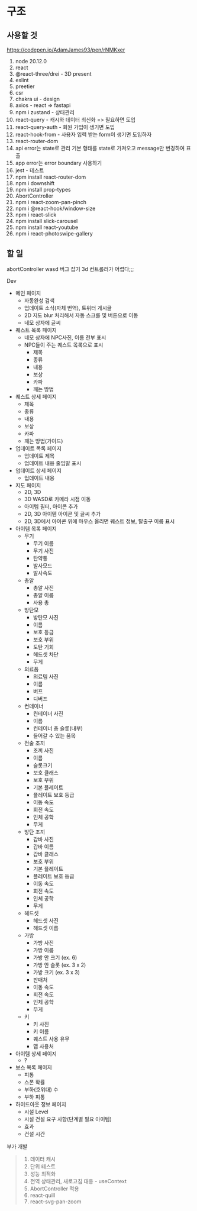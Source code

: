 # 구조

## 사용할 것

https://codepen.io/AdamJames93/pen/rNMKxer

1. node 20.12.0
2. react
3. @react-three/drei - 3D present
4. eslint
5. preetier
6. csr
7. chakra ui - design
8. axios - react => fastapi
9. npm i zustand - 상태관리
10. react-query - 캐시와 데이터 최신화 => 필요하면 도입
11. react-query-auth - 회원 가입이 생기면 도입
12. react-hook-from - 사용자 입력 받는 form이 생기면 도입하자
13. react-router-dom
14. api error는 state로 관리 기본 형태를 state로 가져오고 message만 변경하여 표출
15. app error는 error boundary 사용하기
16. jest - 테스트
17. npm install react-router-dom
18. npm i downshift
19. npm install prop-types
20. AbortController
21. npm i react-zoom-pan-pinch
22. npm i @react-hook/window-size
23. npm i react-slick
24. npm install slick-carousel
25. npm install react-youtube
26. npm i react-photoswipe-gallery

## 할 일

abortController
wasd 버그 잡기
3d 컨트롤러가 어렵다;;;

Dev

- 메인 페이지
  - 자동완성 검색
  - 업데이트 소식(자체 번역), 트위터 게시글
  - 2D 지도 blur 처리해서 자동 스크롤 및 버튼으로 이동
  - 네모 상자에 글씨
- 퀘스트 목록 페이지
  - 네모 상자에 NPC사진, 이름 전부 표시
  - NPC들이 주는 퀘스트 목록으로 표시
    - 제목
    - 종류
    - 내용
    - 보상
    - 카파
    - 깨는 방법
- 퀘스트 상세 페이지
  - 제목
  - 종류
  - 내용
  - 보상
  - 카파
  - 깨는 방법(가이드)
- 업데이트 목록 페이지
  - 업데이트 제목
  - 업데이트 내용 줄임말 표시
- 업데이트 상세 페이지
  - 업데이트 내용
- 지도 페이지
  - 2D, 3D
  - 3D WASD로 카메라 시점 이동
  - 아이템 필터, 아이콘 추가
  - 2D, 3D 아이템 아이콘 및 글씨 추가
  - 2D, 3D에서 아이콘 위에 마우스 올리면 퀘스트 정보, 탈출구 이름 표시
- 아이템 목록 페이지
  - 무기
    - 무기 이름
    - 무기 사진
    - 탄약통
    - 발사모드
    - 발사속도
  - 총알
    - 총알 사진
    - 총알 이름
    - 사용 총
  - 방탄모
    - 방탄모 사진
    - 이름
    - 보호 등급
    - 보호 부위
    - 도탄 기회
    - 헤드셋 차단
    - 무게
  - 의료품
    - 의료템 사진
    - 이름
    - 버프
    - 디버프
  - 컨테이너
    - 컨테이너 사진
    - 이름
    - 컨테이너 총 슬롯(내부)
    - 들어갈 수 있는 품목
  - 전술 조끼
    - 조끼 사진
    - 이름
    - 슬롯크기
    - 보호 클래스
    - 보호 부위
    - 기본 플레이트
    - 플레이트 보호 등급
    - 이동 속도
    - 회전 속도
    - 인체 공학
    - 무게
  - 방탄 조끼
    - 갑바 사진
    - 갑바 이름
    - 갑바 클래스
    - 보호 부위
    - 기본 플레이트
    - 플레이트 보호 등급
    - 이동 속도
    - 회전 속도
    - 인체 공학
    - 무게
  - 헤드셋
    - 헤드셋 사진
    - 헤드셋 이름
  - 가방
    - 가방 사진
    - 가방 이름
    - 가방 안 크기 (ex. 6)
    - 가방 안 슬롯 (ex. 3 x 2)
    - 가방 크기 (ex. 3 x 3)
    - 판매처
    - 이동 속도
    - 회전 속도
    - 인체 공학
    - 무게
  - 키
    - 키 사진
    - 키 이름
    - 퀘스트 사용 유무
    - 맵 사용처
- 아이템 상세 페이지
  - ?
- 보스 목록 페이지
  - 피통
  - 스폰 확률
  - 부하(호위대) 수
  - 부하 피통
- 하이드아웃 정보 페이지
  - 시설 Level
  - 시설 건설 요구 사항(단계별 필요 아이템)
  - 효과
  - 건설 시간

부가 개발

> 1. 데이터 캐시
> 2. 단위 테스트
> 3. 성능 최적화
> 4. 전역 상태관리, 새로고침 대응 - useContext
> 5. AbortController 적용
> 6. react-quill
> 7. react-svg-pan-zoom
